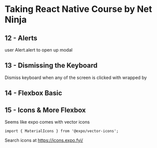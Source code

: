 # Taking React Native Course by Net Ninja

## 12 - Alerts

user Alert.alert to open up modal

## 13 - Dismissing the Keyboard

Dismiss keyboard when any of the screen is clicked with wrapped by <TouchableWithoutFeedback>

## 14 - Flexbox Basic

## 15 - Icons & More Flexbox

Seems like expo comes with vector icons

```tsx
import { MaterialIcons } from '@expo/vector-icons'; 
```

Search icons at https://icons.expo.fyi/
